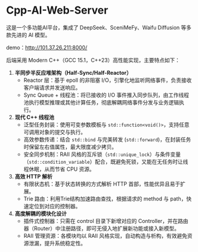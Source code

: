 # Cpp-AI-Web-Server

这是一个多功能AI平台，集成了 DeepSeek、SceniMeFy、Waifu Diffusion 等多款先进的 AI 模型。

demo：http://101.37.26.211:8000/

后端采用 Modern C++（GCC 15.1，C++23）高性能实现，主要特点如下：

1. **半同步半反应堆架构（Half‑Sync/Half‑Reactor）**
   - Reactor 层：基于 epoll 的非阻塞 I/O，引擎化地监听网络事件，负责接收客户端请求并发送响应。
   - Sync Queue + 线程池：将已接收的 I/O 事件推入同步队列，由工作线程池执行模型推理或其他计算任务，彻底解耦网络事件分发与业务逻辑执行。
2. **现代 C++ 线程池**
   - 泛型任务封装：使用可变参数模板与 `std::function<void()>`，支持任意可调用对象的提交与执行。
   - 高效参数传递：结合 `std::bind` 与完美转发 (`std::forward`)，在封装任务时保留左右值属性，最大限度减少拷贝。
   - 安全同步机制：RAII 风格的互斥锁（`std::unique_lock`）与条件变量（`std::condition_variable`）配合，既避免死锁，又能在无任务时让线程休眠，从而节省 CPU 资源。
3. **高效 HTTP 解析**
   - 有限状态机：基于状态转换的方式解析 HTTP 首部，性能优异且易于扩展。
   - Trie 路由：利用Trie结构加速路由查找，根据请求的 method 与 path，快速定位到对应的控制器。
4. **高度解耦的模块化设计**
   - 插件式控制器：只需在 control 目录下新增对应的 Controller，并在路由器（Router）中注册路径，即可无侵入地扩展新功能或接入新模型。
   - RAII 管理资源：各模块均以 RAII 风格实现，自动构造与析构，有效避免资源泄漏，提升系统稳定性。

